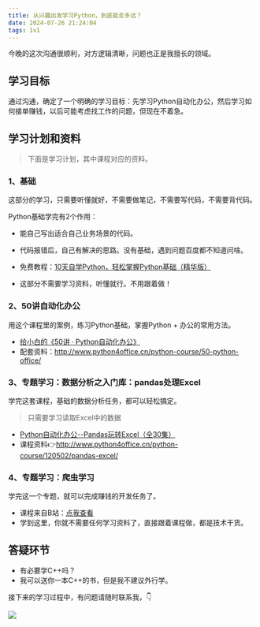 ```yaml
---
title: 从兴趣出发学习Python，到底能走多远？
date: 2024-07-26 21:24:04
tags: 1v1
---
```



今晚的这次沟通很顺利，对方逻辑清晰，问题也正是我擅长的领域。

## 学习目标

通过沟通，确定了一个明确的学习目标：先学习Python自动化办公，然后学习如何接单赚钱，以后可能考虑找工作的问题，但现在不着急。


## 学习计划和资料


> 下面是学习计划，其中课程对应的资料。

### 1、基础

这部分的学习，只需要听懂就好，不需要做笔记，不需要写代码，不需要背代码。

Python基础学完有2个作用：

- 能自己写出适合自己业务场景的代码。
- 代码报错后，自己有解决的思路。没有基础，遇到问题百度都不知道问啥。


- 免费教程：[10天自学Python，轻松掌握Python基础（精华版）](https://www.bilibili.com/video/BV1MM4y1G76j/?spm_id_from=333.999.0.0)
- 这部分不需要学习资料，听懂就行。不用跟着做！

### 2、50讲自动化办公
用这个课程里的案例，练习Python基础，掌握Python + 办公的常用方法。

- [给小白的《50讲 · Python自动化办公》](https://www.python-office.com/course/50-python-office.html)
- 配套资料：http://www.python4office.cn/python-course/50-python-office/

### 3、专题学习：数据分析之入门库：pandas处理Excel

学完这套课程，基础的数据分析任务，都可以轻松搞定。

> 只需要学习读取Excel中的数据

- [Python自动化办公--Pandas玩转Excel（全30集）](https://www.bilibili.com/video/BV1hk4y1C73S/?spm_id_from=333.999.0.0&vd_source=ca20bb8763fcb18660aa74d7a87234fa)
- 课程资料👉http://www.python4office.cn/python-course/120502/pandas-excel/


### 4、专题学习：爬虫学习

学完这一个专题，就可以完成赚钱的开发任务了。

- 课程来自B站：[点我查看](https://www.bilibili.com/video/BV1y54y1y74F/?spm_id_from=333.337.search-card.all.click&vd_source=ca20bb8763fcb18660aa74d7a87234fa)
- 学到这里，你就不需要任何学习资料了，直接跟着课程做，都是技术干货。


## 答疑环节

- 有必要学C++吗？
- 我可以送你一本C++的书，但是我不建议外行学。

接下来的学习过程中，有问题请随时联系我，👇

![](https://www.python-office.com/assets/img/qr-code.b0c382a8.jpg)